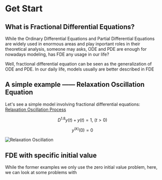 # Get Start

## What is Fractional Differential Equations?

While the Ordinary Differential Equations and Partial Differential Equations are widely used in enormous areas and play inportant roles in their theoretical analysis, someone may asks, ODE and PDE are enough for nowadays modeling, has FDE any usage in our life?

Well, fractional differential equation can be seen as the generalization of ODE and PDE. In our daily life, models usually are better described in FDE

## A simple example —— Relaxation Oscillation Equation

Let's see a simple model involving fractional differential equations: [Relaxation Oscillation Process]()

```math
D^{1.8}y(t)+y(t)=1,\ (t>0)
```

```math
y^{(k)}(0)=0
```



![Relaxation Oscillation](./assets/src/example.png)

## FDE with specific initial value

While the former examples we only use the zero initial value problem, here, we can look at some problems with 
